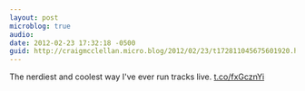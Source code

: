 ```yaml
---
layout: post
microblog: true
audio: 
date: 2012-02-23 17:32:18 -0500
guid: http://craigmcclellan.micro.blog/2012/02/23/t172811045675601920.html
---
```

The nerdiest and coolest way I've ever run tracks live.  [t.co/fxGcznYi](http://t.co/fxGcznYi)
